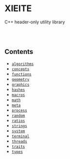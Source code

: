 # **XIEITE**
C++ header-only utility library

<br/><br/>

## Contents
- [`algorithms`](./docs/algorithms.md)
- [`concepts`](./docs/concepts.md)
- [`functions`](./docs/functions.md)
- [`geometry`](./docs/geometry.md)
- [`graphics`](./docs/graphics.md)
- [`hashes`](./docs/hashes.md)
- [`macros`](./docs/macros.md)
- [`math`](./docs/math.md)
- [`meta`](./docs/meta.md)
- [`process`](./docs/process.md)
- [`random`](./docs/random.md)
- [`ratios`](./docs/ratios.md)
- [`strings`](./docs/strings.md)
- [`system`](./docs/system.md)
- [`terminal`](./docs/terminal.md)
- [`threads`](./docs/threads.md)
- [`traits`](./docs/traits.md)
- [`types`](./docs/types.md)
